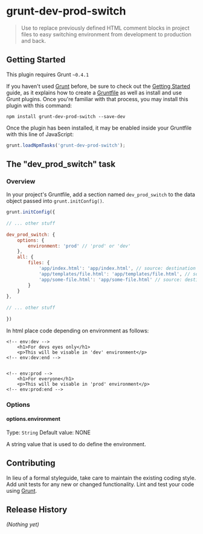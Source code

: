 # grunt-dev-prod-switch

> Use to replace previously defined HTML comment blocks in project files to easy switching environment from development to production and back.

## Getting Started
This plugin requires Grunt `~0.4.1`

If you haven't used [Grunt](http://gruntjs.com/) before, be sure to check out the [Getting Started](http://gruntjs.com/getting-started) guide, as it explains how to create a [Gruntfile](http://gruntjs.com/sample-gruntfile) as well as install and use Grunt plugins. Once you're familiar with that process, you may install this plugin with this command:

```shell
npm install grunt-dev-prod-switch --save-dev
```

Once the plugin has been installed, it may be enabled inside your Gruntfile with this line of JavaScript:

```js
grunt.loadNpmTasks('grunt-dev-prod-switch');
```

## The "dev_prod_switch" task

### Overview
In your project's Gruntfile, add a section named `dev_prod_switch` to the data object passed into `grunt.initConfig()`.

```js
grunt.initConfig({
    
// ... other stuff
    
dev_prod_switch: {
    options: {
        environment: 'prod' // 'prod' or 'dev'
    },
    all: {
        files: {
            'app/index.html': 'app/index.html', // source: destination 
            'app/templates/file.html': 'app/templates/file.html', // source: destination
            'app/some-file.html': 'app/some-file.html' // source: destination
        }
    }
},
    
// ... other stuff
    
})
```

In html place code depending on environment as follows:

```
<!-- env:dev -->
    <h1>For devs eyes only</h1>
    <p>This will be visable in 'dev' environment</p>
<!-- env:dev:end -->


<!-- env:prod -->
    <h1>For everyone</h1>
    <p>This will be visable in 'prod' environment</p>
<!-- env:prod:end -->

```

### Options

#### options.environment
Type: `String`
Default value: NONE

A string value that is used to do define the environment.

## Contributing
In lieu of a formal styleguide, take care to maintain the existing coding style. Add unit tests for any new or changed functionality. Lint and test your code using [Grunt](http://gruntjs.com/).

## Release History
_(Nothing yet)_
